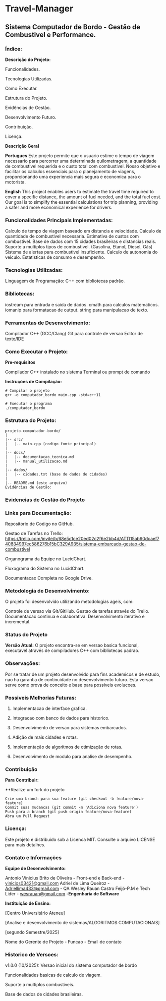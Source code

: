 # Travel-Manager



## **Sistema Computador de Bordo - Gestão de Combustivel e Performance.**





### **Índice:**





 **Descrição do Projeto:**

   Funcionalidades.
   
   Tecnologias Utilizadas.
   
   Como Executar.
   
   Estrutura do Projeto.
   
   Evidências de Gestão.
   
   Desenvolvimento Futuro.

   Contribuição.
   
   Licença.







**Descrição Geral**

**Portugues**
Este projeto permite que o usuario estime o tempo de viagem necessario para percorrer uma determinada quilometragem, a quantidade de combustivel requerida e o custo total com combustivel.
Nosso objetivo e facilitar os calculos essenciais para o planejamento de viagens, proporcionando uma experiencia mais segura e economica para o motorista.



**English**
This project enables users to estimate the travel time required to cover a specific distance, the amount of fuel needed, and the total fuel cost.
Our goal is to simplify the essential calculations for trip planning, providing a safer and more economical experience for drivers.




### **Funcionalidades Principais Implementadas:**

  Calculo de tempo de viagem baseado em distancia e velocidade.
  Calculo de quantidade de combustivel necessaria.
  Estimativa de custos com combustivel.
  Base de dados com 15 cidades brasileiras e distancias reais.
  Suporte a multiplos tipos de combustivel. (Gasolina, Etanol, Diesel, Gás)
  Sistema de alertas para combustivel insuficiente.
  Calculo de autonomia do veiculo.
  Estatisticas de consumo e desempenho.





### **Tecnologias Utilizadas:**

Linguagem de Programação:
C++ com bibliotecas padrão.




### **Bibliotecas:**

  iostream para entrada e saida de dados.
  cmath para calculos matematicos.
  iomanip para formatacao de output.
  string para manipulacao de texto.

### **Ferramentas de Desenvolvimento:**

  Compilador C++ (GCC/Clang)
  Git para controle de versao
  Editor de texto/IDE

### **Como Executar o Projeto:**

 **Pre-requisitos**
 
   Compilador C++ instalado no sistema
   Terminal ou prompt de comando

**Instruções de Compilação:**
 
    # Compilar o projeto
    g++ -o computador_bordo main.cpp -std=c++11

    # Executar o programa
    ./computador_bordo


### **Estrutura do Projeto:**

    projeto-computador-bordo/
    |
    |-- src/
    |   |-- main.cpp (codigo fonte principal)
    |
    |-- docs/
    |   |-- documentacao_tecnica.md
    |   |-- manual_utilizacao.md
    |
    |-- dados/
    |   |-- cidades.txt (base de dados de cidades)
    |
    |-- README.md (este arquivo)
    Evidências de Gestão:


### **Evidencias de Gestão do Projeto**

### **Links para Documentação:**
 
  Repositorio de Codigo no GitHub.
  
  Gestao de Tarefas no Trello: https://trello.com/invite/b/68e5c1ce20ed02c2f6e2bb4d/ATTI15ab90dcaef740834997ec586276b15bC329A935/sistema-embarcado-gestao-de-combustivel
  
  Organograma da Equipe no LucidChart.

  Fluxograma do Sistema no LucidChart.
  
  Documentacao Completa no Google Drive.



### **Metodologia de Desenvolvimento:**

 O projeto foi desenvolvido utilizando metodologias ageis, com: 
 
  Controle de versao via Git/GitHub.
  Gestao de tarefas através do Trello.
  Documentacao continua e colaborativa.
  Desenvolvimento iterativo e incremental.


### **Status do Projeto**

  **Versão Atual:**
  O projeto encontra-se em versao basica funcional, executavel através de compiladores C++ com bibliotecas padrao.


###  **Observações:**

   Por se tratar de um projeto desenvolvido para fins academicos e de estudo, nao ha garantia de continuidade no desenvolvimento futuro. Esta versao serve como prova de conceito e base para possiveis evolucoes.
   

###   **Possiveis Melhorias Futuras:**

   1. Implementacao de interface grafica.
   
   2. Integracao com banco de dados para historico.
   
   3. Desenvolvimento de versao para sistemas embarcados.
   
   4. Adição de mais cidades e rotas.
   
   5. Implementação de algoritmos de otimização de rotas.
   
   6. Desenvolvimento de modulo para analise de desempenho.



### **Contribuição**

 **Para Contribuir:**
  
  **Realize um fork do projeto

    Crie uma branch para sua feature (git checkout -b feature/nova-feature)
    Commit suas mudancas (git commit -m 'Adiciona nova feature')
    Push para a branch (git push origin feature/nova-feature)
    Abra um Pull Request
  

### **Licença:**

Este projeto e distribuido sob a Licenca MIT. Consulte o arquivo LICENSE para mais detalhes.

### **Contato e Informações**

  **Equipe de Desenvolvimento:**
  
   Antonio Vinicius Brito de Oliveira - Front-end e Back-end - vinicios03421@gmail.com
   Adriel de Lima Queiroz - Adriellima433@gmail.com - QA
   Wesley Rauan Castro Feijó-P.M e Tech Lider - wesrauan@gmail.com -**Engenharia de Software**

  **Instituição de Ensino:**

   [Centro Universitário Ateneu]
   
   [Analise e desenvolvimento de sistemas/ALGORITMOS COMPUTACIONAIS]
   
   [segundo Semestre/2025]
  
   Nome do Gerente de Projeto - Funcao - Email de contato
  
###  **Historico de Versoes:**
  
 v1.0.0 (10/2025): Versao inicial do sistema computador de bordo
 
 Funcionalidades basicas de calculo de viagem.
 
 Suporte a multiplos combustiveis.
 
 Base de dados de cidades brasileiras.

